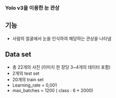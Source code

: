 ### Yolo v3을 이용한 눈 관상

## 기능  
- 사람의 얼굴에서 눈을 인식하여 해당하는 관상을 나타냄

## Data set
- 총 22개의 사진 (이미지 한 장당 3~4개의 데이터 포함)
- 2개의 test set
- 20개의 train set
- Learning_rate = 0,001
- max_batches = 1200 ( class : 6 * 2000)